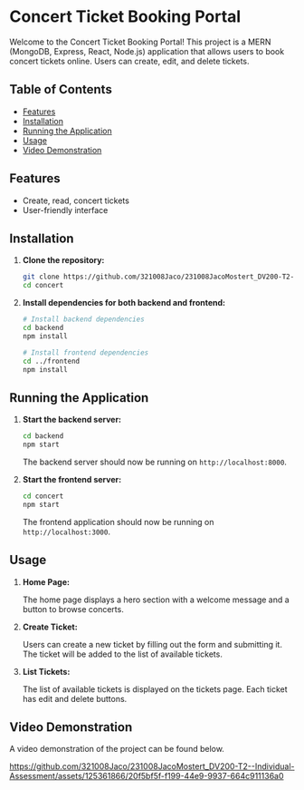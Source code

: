 # Concert Ticket Booking Portal

Welcome to the Concert Ticket Booking Portal! This project is a MERN (MongoDB, Express, React, Node.js) application that allows users to book concert tickets online. Users can create, edit, and delete tickets. 

## Table of Contents

- [Features](#features)
- [Installation](#installation)
- [Running the Application](#running-the-application)
- [Usage](#usage)
- [Video Demonstration](#video-demonstration)

## Features

- Create, read, concert tickets
- User-friendly interface

## Installation

1. **Clone the repository:**

    ```bash
    git clone https://github.com/321008Jaco/231008JacoMostert_DV200-T2--Individual-Assessment.git
    cd concert
    ```

2. **Install dependencies for both backend and frontend:**

    ```bash
    # Install backend dependencies
    cd backend
    npm install

    # Install frontend dependencies
    cd ../frontend
    npm install
    ```

## Running the Application

1. **Start the backend server:**

    ```bash
    cd backend
    npm start
    ```

    The backend server should now be running on `http://localhost:8000`.

2. **Start the frontend server:**

    ```bash
    cd concert
    npm start
    ```

    The frontend application should now be running on `http://localhost:3000`.

## Usage

1. **Home Page:**

   The home page displays a hero section with a welcome message and a button to browse concerts.

2. **Create Ticket:**

   Users can create a new ticket by filling out the form and submitting it. The ticket will be added to the list of available tickets.

3. **List Tickets:**

   The list of available tickets is displayed on the tickets page. Each ticket has edit and delete buttons.

## Video Demonstration

A video demonstration of the project can be found below.

https://github.com/321008Jaco/231008JacoMostert_DV200-T2--Individual-Assessment/assets/125361866/20f5bf5f-f199-44e9-9937-664c911136a0

